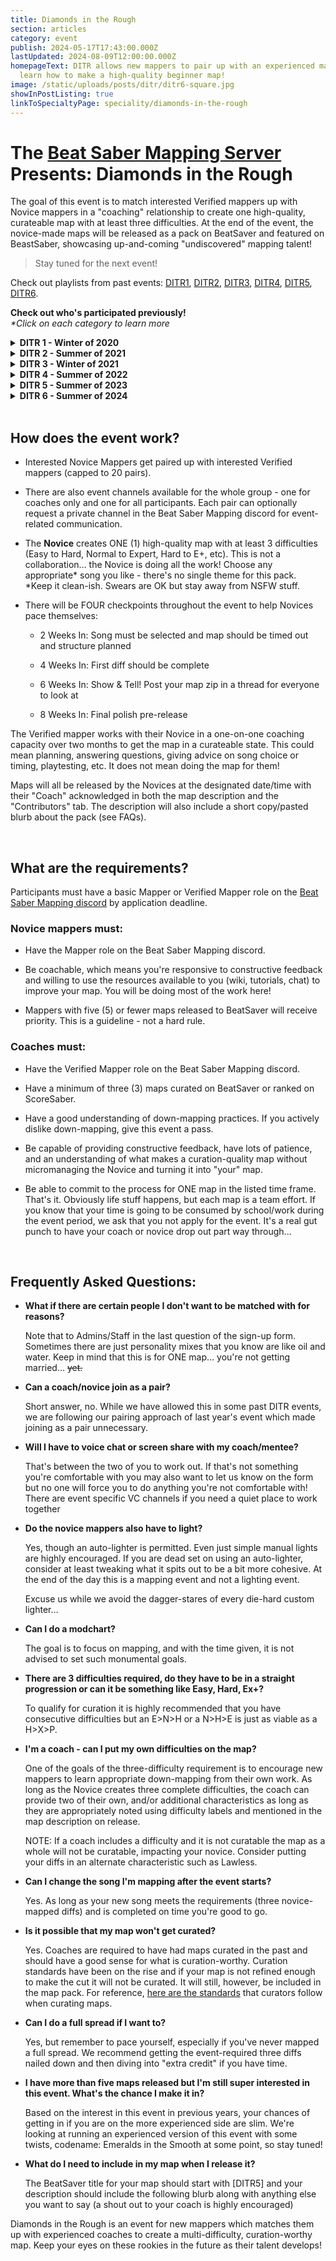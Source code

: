 ```yaml
---
title: Diamonds in the Rough
section: articles
category: event
publish: 2024-05-17T17:43:00.000Z
lastUpdated: 2024-08-09T12:00:00.000Z
homepageText: DITR allows new mappers to pair up with an experienced mapper to
  learn how to make a high-quality beginner map!
image: /static/uploads/posts/ditr/ditr6-square.jpg
showInPostListing: true
linkToSpecialtyPage: speciality/diamonds-in-the-rough
---
```


# The [Beat Saber Mapping Server](https://discord.gg/ArT4BTQ) Presents: Diamonds in the Rough

The goal of this event is to match interested Verified mappers up with Novice mappers in a "coaching" relationship to create one high-quality, curateable map with at least three difficulties. At the end of the event, the novice-made maps will be released as a pack on BeatSaver and featured on BeastSaber, showcasing up-and-coming "undiscovered" mapping talent!

> Stay tuned for the next event!

Check out playlists from past events: [DITR1](https://beatsaver.com/playlists/3977), [DITR2](https://beatsaver.com/playlists/5), [DITR3](https://beatsaver.com/playlists/542), [DITR4](https://beatsaver.com/playlists/5002), [DITR5](https://beatsaver.com/playlists/162036), [DITR6](/playlists/ditr-6).

**Check out who's participated previously!**
\
_\*Click on each category to learn more_

<details>
<summary><b>DITR 1 - Winter of 2020</b></summary>

| Coach:         | Novice:         | Status:        |
| -------------- | --------------- | -------------- |
| SkylerWallace  | LadFive         | Finished       |
| That_Narwhal   | Ezconfirmed     | Novice dropped |
| Rayman         | BrightKnight    | Finished       |
| FoxiBoi        | Isaac7EVEN      | Novice dropped |
| ETAN           | Jamman360       | Finished       |
| Pyrowarfare    | Gassertall      | Finished       |
| Alzaraf        | Albernu/Kansas  | Finished       |
| Caeden117      | EmotionalFlight | Finished       |
| xScaramouche   | Mahidrian       | Finished       |
| Scrappy        | Velheor         | Finished       |
| Wolf34b        | Bloo            | Finished       |
| Schwank        | NotSteve        | Finished       |
| Stumi          | Scoop           | Novice dropped |
| MeezoNugget    | Jaiden          | Novice dropped |
| TranquillizeMe | SanguinePanda   | Finished       |
| JohnnyDee      | GalaxyMaster    | Finished       |

</details>

<details>
<summary><b>DITR 2 - Summer of 2021</b></summary>

| Coach:           | Novice:                | Status:        |
| ---------------- | ---------------------- | -------------- |
| AJhintleman      | ThyYeet/Astrophel      | Finished       |
| Vasili           | Harp                   | Finished       |
| ComplexFrequency | Shan_Man               | Novice dropped |
| AaltopahWi       | PanSalsa               | Coach dropped  |
| OfficialMECH     | Danrabomb              | Finished       |
| Dfeth            | SpicyBaguette          | Finished       |
| ThySpoon         | Vincent                | Novice dropped |
| SlimyBlob        | IDaDarknezzI           | Finished       |
| CatUsingAToaster | SanicStudios           | Novice dropped |
| BrightKnight     | TrevorSmithy           | Novice dropped |
| KikaeAeon        | AimedHades             | Novice dropped |
| vaser888         | theAstra               | Finished       |
| Schwank          | Lone                   | Novice dropped |
| Caeden117        | JohnnySilverhams       | Finished       |
| Cyrix            | Sk4venger              | Finished       |
| Cyrix            | Vazyriqx               | Finished       |
| Jafdy            | BlackJack              | Finished       |
| Jafdy            | TommytheTom/TeaDrinker | Finished       |
| Jamman360        | MrMrow                 | Finished       |
| Jamman360        | ExpoDev                | Novice dropped |
| Rayman           | GojiGrafter            | Finished       |
| Rayman           | Volaerii               | Finished       |
| Rayman           | ChainedTrap            | Finished       |
| ETAN             | Sailor Sphur           | Finished       |
| ConnorJC         | Phoenix                | Coach dropped  |
| Bloodcloak       | RemieGino              | Finished       |
| Bloodcloak       | 3Stans                 | Finished       |
| Atomosphere      | Smay                   | Finished       |
| Zyxi             | Ryth                   | Novice dropped |
| Abcbadq          | Ezconfirmed            | Novice dropped |
| [CANA]Dan        | FalseRender            | Finished       |
| [CANA]Dan        | AkaBaka                | Novice dropped |
| Moriik           | Travelling_Gamer90     | Finished       |
| Shappy           | Purp1e                 | Finished       |

</details>

<details>
<summary><b>DITR 3 - Winter of 2021</b></summary>

| Coach:          | Novice:         | Status:        |
| --------------- | --------------- | -------------- |
| Fatalution      | Sage            | Finished       |
| Alice           | MadGuns22       | Finished       |
| Timbo           | Judoyo          | Finished       |
| Skeelie         | Cadavren        | Finished       |
| Qwasyx          | SasukeYaki      | Novice dropped |
| CyanSnow        | Tera            | Finished       |
| Kansas          | BombardToo      | Finished       |
| Shappy          | Jaxolotl        | Finished       |
| Phoenix         | moneyruns       | Novice dropped |
| EmotionalFlight | iswimfly        | Finished       |
| Xhera           | OneEyed         | Finished       |
| officialMECH    | DeeDee          | Finished       |
| AimedHades      | Irish           | Novice dropped |
| Cyrix           | Taragon123      | Finished       |
| SlimyBlob       | riasuh          | Finished       |
| 3Stans          | Zeph            | Finished       |
| FoxyBoi         | Romen           | Finished       |
| BrightKnight    | Soundwave       | Finished       |
| Zyxi            | HotlineMacDaddy | Finished       |
| Rayman          | Spinny          | Finished       |

</details>

<details>
<summary><b>DITR 4 - Summer of 2022</b></summary>

| Coach:          | Novice:         | Status:        |
| --------------- | --------------- | -------------- |
| 3Stans          | [Sen]           | Finished       |
| Jabob           | Soggynan        | Finished       |
| Vasili          | Blyg999         | Finished       |
| officialMECH    | symphonic       | Finished       |
| Yabje           | Hypercube       | Finished       |
| abcbadq         | Abimn Orrsty    | TBD!           |
| Egg Boi         | RaccoonVR       | Finished       |
| Skyler Wallace  | AceofAlmonds    | Finished       |
| ThySpoon        | Shrimp          | Finished       |
| GojiCrafter     | IlluminatiSalad | Novice dropped |
| EmotionalFlight | swukpuff        | Finished       |
| Scarladore      | chriscrow3      | Finished       |
| Shark           | MJ33ZY          | Finished       |
| DeeDee          | heypoppyseeds   | Novice dropped |
| SyndicateVR     | Semdol          | Finished       |
| Kansas          | vivry           | Finished       |
| Astrophel       | Sloth.          | Finished       |
| Tocxx           | fatahkent       | Finished       |
| Qwasyx          | PGfromYT        | Finished       |

</details>

<details>
<summary><b>DITR 5 - Summer of 2023</b></summary>

| Coach:         | Novice:           | Status:        |
| -------------- | ----------------- | -------------- |
| 3Stans         | ChromiaCat        | Finished       |
| A Jhintleman   | SneakySpeckMan    | Finished       |
| Acubens        | tainted_bread     | Finished       |
| AllPoland      | EerieWolf         | Finished       |
| DeeDee         | lemin             | Finished       |
| Dereknalox123  | SynthVenom        | Finished       |
| Emy            | Mandalark         | Finished       |
| GalaxyMaster   | pebbles           | Finished       |
| GojiCrafter    | Matgenius04       | Finished       |
| Hades          | Kaxle             | Finished       |
| Kansas         | winteredge        | Finished       |
| Maple          | cordatusludus     | Finished/swap  |
| OneSpookyBoi   | Kinz              | Finished       |
| Ramenator05    | LaidBackAries     | Finished       |
| Skyler Wallace | SaberBunnie       | Finished       |
| Spinvvy        | NTBased           | Finished       |
| Symphonic      | Krakenmeister     | Finished       |
| Tocxx          | meoaww            | Finished       |
| Undeceiver     | 23raining         | Finished       |
| Yabje          | DieEneSchrodinger | Novice dropped |

</details>

<details>
<summary><b>DITR 6 - Summer of 2024</b></summary>

| Coach:                     | Novice:            | Status:        |
| -------------------------- | ------------------ | -------------- |
| August                     | DiplomatPig212     | Finished       |
| ben208                     | professor_calculus | Finished       |
| BlAck_vOid-1001            | SwellEquation36    | Finished       |
| BrightNight                | Contradictions     | Finished       |
| Cratornugget               | RZzach             | Finished       |
| Cush                       | ZeCube             | Finished       |
| DeeDee                     | Adomi              | Finished       |
| GeneralDumbass             | MEGAMeetsmeh       | Finished       |
| GojiCrafter                | Beetmapper         | Novice dropped |
| Hexagonial                 | seonsaekmi         | Novice dropped |
| Jevk                       | cloudberry         | Novice dropped |
| jojobanana                 | GigaSky9746        | Finished       |
| JRE_McNuggies              | Suzie Scum         | Finished       |
| Kansas                     | ImChloe            | Finished       |
| lemin.limez & OneSpookyBoi | watr               | Finished       |
| MadChase                   | LunarByte          | Finished       |
| officialMECH               | grizlor            | Finished       |
| RaccoonVR                  | LiamSimpsRyuu      | Finished       |
| RateGyro                   | spacky             | Finished       |
| symphonic                  | Azaela             | Finished       |
| Xhera                      | MarsTheMano        | Finished       |

</details>

<br />

## How does the event work?

- Interested Novice Mappers get paired up with interested Verified mappers (capped to 20 pairs).

- There are also event channels available for the whole group - one for coaches only and one for all participants. Each pair can optionally request a private channel in the Beat Saber Mapping discord for event-related communication.

- The **Novice** creates ONE (1) high-quality map with at least 3 difficulties (Easy to Hard, Normal to Expert, Hard to E+, etc). This is not a collaboration… the Novice is doing all the work! Choose any appropriate\* song you like - there's no single theme for this pack.
  \
  \*Keep it clean-ish. Swears are OK but stay away from NSFW stuff.

- There will be FOUR checkpoints throughout the event to help Novices pace themselves:

  - 2 Weeks In: Song must be selected and map should be timed out and structure planned

  - 4 Weeks In: First diff should be complete

  - 6 Weeks In: Show & Tell! Post your map zip in a thread for everyone to look at

  - 8 Weeks In: Final polish pre-release

The Verified mapper works with their Novice in a one-on-one coaching capacity over two months to get the map in a curateable state. This could mean planning, answering questions, giving advice on song choice or timing, playtesting, etc. It does not mean doing the map for them!

Maps will all be released by the Novices at the designated date/time with their "Coach" acknowledged in both the map description and the "Contributors" tab. The description will also include a short copy/pasted blurb about the pack (see FAQs).

<br />

## What are the requirements?

Participants must have a basic Mapper or Verified Mapper role on the [Beat Saber Mapping discord](https://discord.gg/ArT4BTQ) by application deadline.

### Novice mappers must:

- Have the Mapper role on the Beat Saber Mapping discord.

- Be coachable, which means you're responsive to constructive feedback and willing to use the resources available to you (wiki, tutorials, chat) to improve your map. You will be doing most of the work here!

- Mappers with five (5) or fewer maps released to BeatSaver will receive priority. This is a guideline - not a hard rule.

### Coaches must:

- Have the Verified Mapper role on the Beat Saber Mapping discord.

- Have a minimum of three (3) maps curated on BeatSaver or ranked on ScoreSaber.

- Have a good understanding of down-mapping practices. If you actively dislike down-mapping, give this event a pass.

- Be capable of providing constructive feedback, have lots of patience, and an understanding of what makes a curation-quality map without micromanaging the Novice and turning it into "your" map.

- Be able to commit to the process for ONE map in the listed time frame. That's it. Obviously life stuff happens, but each map is a team effort. If you know that your time is going to be consumed by school/work during the event period, we ask that you not apply for the event. It's a real gut punch to have your coach or novice drop out part way through...

<br />

## Frequently Asked Questions:

- **What if there are certain people I don't want to be matched with for reasons?**

  Note that to Admins/Staff in the last question of the sign-up form. Sometimes there are just personality mixes that you know are like oil and water. Keep in mind that this is for ONE map… you're not getting married… ~~yet.~~

- **Can a coach/novice join as a pair?**

  Short answer, no. While we have allowed this in some past DITR events, we are following our pairing approach of last year's event which made joining as a pair unnecessary.

- **Will I have to voice chat or screen share with my coach/mentee?**

  That's between the two of you to work out. If that's not something you're comfortable with you may also want to let us know on the form but no one will force you to do anything you're not comfortable with! There are event specific VC channels if you need a quiet place to work together

- **Do the novice mappers also have to light?**

  Yes, though an auto-lighter is permitted. Even just simple manual lights are highly encouraged. If you are dead set on using an auto-lighter, consider at least tweaking what it spits out to be a bit more cohesive. At the end of the day this is a mapping event and not a lighting event.

  Excuse us while we avoid the dagger-stares of every die-hard custom lighter…

- **Can I do a modchart?**

  The goal is to focus on mapping, and with the time given, it is not advised to set such monumental goals.

- **There are 3 difficulties required, do they have to be in a straight progression or can it be something like Easy, Hard, Ex+?**

  To qualify for curation it is highly recommended that you have consecutive difficulties but an E>N>H or a N>H>E is just as viable as a H>X>P.

- **I'm a coach - can I put my own difficulties on the map?**

  One of the goals of the three-difficulty requirement is to encourage new mappers to learn appropriate down-mapping from their own work. As long as the Novice creates three complete difficulties, the coach can provide two of their own, and/or additional characteristics as long as they are appropriately noted using difficulty labels and mentioned in the map description on release.

  NOTE: If a coach includes a difficulty and it is not curatable the map as a whole will not be curatable, impacting your novice. Consider putting your diffs in an alternate characteristic such as Lawless.

- **Can I change the song I'm mapping after the event starts?**

  Yes. As long as your new song meets the requirements (three novice-mapped diffs) and is completed on time you're good to go.

- **Is it possible that my map won't get curated?**

  Yes. Coaches are required to have had maps curated in the past and should have a good sense for what is curation-worthy. Curation standards have been on the rise and if your map is not refined enough to make the cut it will not be curated. It will still, however, be included in the map pack. For reference, [here are the standards](/curation) that curators follow when curating maps.

- **Can I do a full spread if I want to?**

  Yes, but remember to pace yourself, especially if you've never mapped a full spread. We recommend getting the event-required three diffs nailed down and then diving into "extra credit" if you have time.

- **I have more than five maps released but I'm still super interested in this event. What's the chance I make it in?**

  Based on the interest in this event in previous years, your chances of getting in if you are on the more experienced side are slim. We're looking at running an experienced version of this event with some twists, codename: Emeralds in the Smooth at some point, so stay tuned!

- **What do I need to include in my map when I release it?**

  The BeatSaver title for your map should start with [DITR5] and your description should include the following blurb along with anything else you want to say (a shout out to your coach is highly encouraged)

Diamonds in the Rough is an event for new mappers which matches them up with experienced coaches to create a multi-difficulty, curation-worthy map. Keep your eyes on these rookies in the future as their talent develops!
